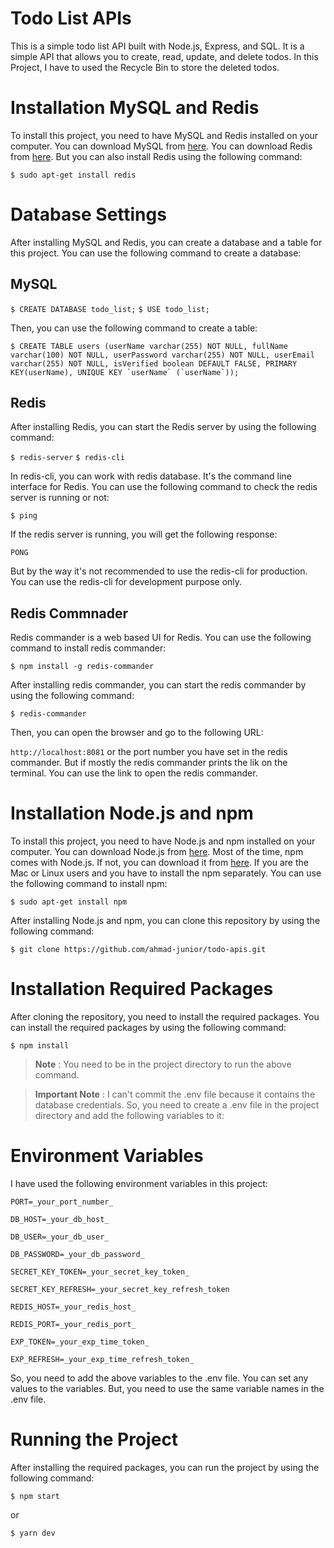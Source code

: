 # Todo List APIs
This is a simple todo list API built with Node.js, Express, and SQL. It is a simple API that allows you to create, read, update, and delete todos. In this Project, I have to used the Recycle Bin to store the deleted todos.

# Installation MySQL and Redis
To install this project, you need to have MySQL and Redis installed on your computer. You can download MySQL from [here](https://www.mysql.com/downloads/). You can download Redis from [here](https://redis.io/download). But you can also install Redis using the following command:

```$ sudo apt-get install redis```

# Database Settings

After installing MySQL and Redis, you can create a database and a table for this project. You can use the following command to create a database:

## MySQL

```$ CREATE DATABASE todo_list;```
```$ USE todo_list;```

Then, you can use the following command to create a table:

```$ CREATE TABLE users (userName varchar(255) NOT NULL, fullName varchar(100) NOT NULL, userPassword varchar(255) NOT NULL, userEmail varchar(255) NOT NULL, isVerified boolean DEFAULT FALSE, PRIMARY KEY(userName), UNIQUE KEY `userName` (`userName`));```

## Redis
After installing Redis, you can start the Redis server by using the following command:

```$ redis-server```
```$ redis-cli```

In redis-cli, you can work with redis database. It's the command line interface for Redis. You can use the following command to check the redis server is running or not:

```$ ping```

If the redis server is running, you will get the following response:

```PONG```

But by the way it's not recommended to use the redis-cli for production. You can use the redis-cli for development purpose only.

## Redis Commnader
Redis commander is a web based UI for Redis. You can use the following command to install redis commander:

```$ npm install -g redis-commander```

After installing redis commander, you can start the redis commander by using the following command:

```$ redis-commander```

Then, you can open the browser and go to the following URL:

```http://localhost:8081```
or the port number you have set in the redis commander. But if mostly the redis commander prints the lik on the terminal. You can use the link to open the redis commander.

# Installation Node.js and npm
To install this project, you need to have Node.js and npm installed on your computer. You can download Node.js from [here](https://nodejs.org/en/download/). Most of the time, npm comes with Node.js. If not, you can download it from [here](https://www.npmjs.com/get-npm). If you are the Mac or Linux users and you have to install the npm separately. You can use the following command to install npm:

```$ sudo apt-get install npm```

After installing Node.js and npm, you can clone this repository by using the following command:

```$ git clone https://github.com/ahmad-junior/todo-apis.git```

# Installation Required Packages
After cloning the repository, you need to install the required packages. You can install the required packages by using the following command:

```$ npm install```

> **Note** : You need to be in the project directory to run the above command.

> **Important Note** : I can't commit the .env file because it contains the database credentials. So, you need to create a .env file in the project directory and add the following variables to it:

# Environment Variables
I have used the following environment variables in this project:

```PORT=_your_port_number_```

```DB_HOST=_your_db_host_```

```DB_USER=_your_db_user_```

```DB_PASSWORD=_your_db_password_```

```SECRET_KEY_TOKEN=_your_secret_key_token_```

```SECRET_KEY_REFRESH=_your_secret_key_refresh_token```

```REDIS_HOST=_your_redis_host_```

```REDIS_PORT=_your_redis_port_```

```EXP_TOKEN=_your_exp_time_token_```

```EXP_REFRESH=_your_exp_time_refresh_token_```

So, you need to add the above variables to the .env file. You can set any values to the variables. But, you need to use the same variable names in the .env file.

# Running the Project
After installing the required packages, you can run the project by using the following command:

```$ npm start```

or

```$ yarn dev```